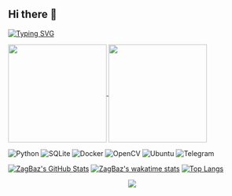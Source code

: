 ## Hi there 👋
<a href="https://git.io/typing-svg"><img src="https://readme-typing-svg.demolab.com?font=Fira+Code&duration=4000&pause=400&color=000000&width=435&lines=I'm+Dmitriy!;Engineer+from+Russia+%F0%9F%87%B7%F0%9F%87%BA" alt="Typing SVG" /></a>

<a href="https://github.com/anuraghazra/github-readme-stats">
  <img height=200 align="center" src="https://github-readme-stats.vercel.app/api?username=zagbaz" />
</a>
<a href="https://github.com/anuraghazra/convoychat">
  <img height=200 align="center" src="https://github-readme-stats.vercel.app/api/top-langs?username=zagbaz&layout=compact&langs_count=8&card_width=320" />
</a>

![Python](https://img.shields.io/badge/python-3670A0?style=for-the-badge&logo=python&logoColor=ffdd54) ![SQLite](https://img.shields.io/badge/sqlite-%2307405e.svg?style=for-the-badge&logo=sqlite&logoColor=white) ![Docker](https://img.shields.io/badge/docker-%230db7ed.svg?style=for-the-badge&logo=docker&logoColor=white) ![OpenCV](https://img.shields.io/badge/opencv-%23white.svg?style=for-the-badge&logo=opencv&logoColor=white) ![Ubuntu](https://img.shields.io/badge/Ubuntu-E95420?style=for-the-badge&logo=ubuntu&logoColor=white) ![Telegram](https://img.shields.io/badge/Telegram-2CA5E0?style=for-the-badge&logo=telegram&logoColor=white)


[![ZagBaz's GitHub Stats](https://github-readme-stats.vercel.app/api?username=ZagBaz&count_private=true&show_icons=true&theme=buefy)](https://github.com/ZagBaz)
[![ZagBaz's wakatime stats](https://github-readme-stats.vercel.app/api/wakatime?username=ZagBaz&layout=compact&theme=buefy)](https://github.com/ZagBaz)
[![Top Langs](https://github-readme-stats.vercel.app/api/top-langs/?username=ZagBaz&layout=compact&theme=buefy)](https://github.com/ZagBaz)

<p align="center">
  <img src="https://github-readme-stats.vercel.app/api/top-langs/?username=zagbaz&layout=compact&theme=buefy" />
</p>
<!--
**ZagBaZ/ZagBaZ** is a ✨ _special_ ✨ repository because its `README.md` (this file) appears on your GitHub profile.


-->

Here are some ideas to get you started:

- 🔭 I’m currently working on ...
- 🌱 I’m currently learning ...
- 👯 I’m looking to collaborate on ...
- 🤔 I’m looking for help with ...
- 💬 Ask me about ...
- 📫 How to reach me: ...
- 😄 Pronouns: ...
- ⚡ Fun fact: ...
-->
